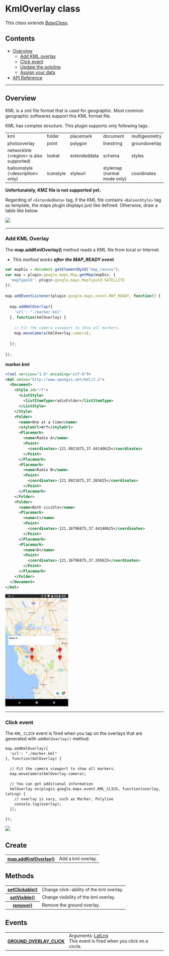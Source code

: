 # KmlOverlay class

_This class extends [BaseClass](../BaseClass/README.md)_.

## Contents

  - <a href="#overview">Overview</a>
    - <a href="#add-kml-overlay">Add KML overlay</a>
    - <a href="#click-event">Click event</a>
    - <a href="#update-the-polyline">Update the polyline</a>
    - <a href="#assign-your-data">Assign your data</a>
  - <a href="#api-reference">API Reference</a>

------------

## Overview

KML is a xml file format that is used for geographic.
Most common geographic softwares support this KML format file.

KML has complex structure. This plugin supports only following tags.

<table>
<tr>
  <td>kml</td><td>folder</td><td>placemark</td><td>document</td><td>multigeometry</td>
</tr>
<tr>
  <td>photooverlay</td><td>point</td><td>polygon</td><td>linestring</td><td>groundoverlay</td>
</tr>
<tr>
  <td>networklink<br>(&lt;region&gt; is also supported)</td><td>lookat</td><td>extendeddata</td><td>schema</td><td>styles</td>
</tr>
<tr>
  <td>balloonstyle<br>(&lt;description&gt; only)</td><td>iconstyle</td><td>styleurl</td><td>stylemap<br>(normal mode only)</td><td>coordinates</td>
</tr>
</table>

**Unfortunately, KMZ file is not supported yet.**

Regarding of `<ExtendedData>` tag, if the KML file contains `<BaloonStyle>` tag as template,
the maps plugin displays just like defined. Otherwise, draw a table like below.

![](kmlOverlay_demo.gif)

------------


### Add KML Overlay

The **map.addKmlOverlay()** method reads a KML file from local or Internet.

- _This method works **after the MAP_READY event**._

```js
var mapDiv = document.getElementById("map_canvas");
var map = plugin.google.maps.Map.getMap(mapDiv, {
  'mapTypeId': plugin.google.maps.MapTypeId.SATELLITE
});

map.addEventListener(plugin.google.maps.event.MAP_READY, function() {

  map.addKmlOverlay({
    'url': "./marker.kml"
  }, function(kmlOverlay) {

    // Fit the camera viewport to show all markers.
    map.moveCamera(kmlOverlay.camera);

  });

});
```

**marker.kml**

```xml
<?xml version="1.0" encoding="utf-8"?>
<kml xmlns="http://www.opengis.net/kml/2.2">
  <Document>
    <Style id="rf">
      <ListStyle>
        <listItemType>radioFolder</listItemType>
      </ListStyle>
    </Style>
    <Folder>
      <name>One at a time</name>
      <styleUrl>#rf</styleUrl>
      <Placemark>
        <name>Radio A</name>
        <Point>
          <coordinates>-121.9921875,37.44140625</coordinates>
        </Point>
      </Placemark>
      <Placemark>
        <name>Radio B</name>
        <Point>
          <coordinates>-121.9921875,37.265625</coordinates>
        </Point>
      </Placemark>
    </Folder>
    <Folder>
      <name>Both visible</name>
      <Placemark>
        <name>C</name>
        <Point>
          <coordinates>-121.16796875,37.44140625</coordinates>
        </Point>
      </Placemark>
      <Placemark>
        <name>D</name>
        <Point>
          <coordinates>-121.16796875,37.265625</coordinates>
        </Point>
      </Placemark>
    </Folder>
  </Document>
</kml>
```

<img src="example1.png" width="200">

------------

### Click event

The `KML_CLICK` event is fired when you tap on the overlays that are generated with `addKmlOverlay()` method.

```
map.addKmlOverlay({
  'url': "./marker.kml"
}, function(kmlOverlay) {

  // Fit the camera viewport to show all markers.
  map.moveCamera(kmlOverlay.camera);

  // You can get additional information
  kmlOverlay.on(plugin.google.maps.event.KML_CLICK, function(overlay, latLng) {
    // overlay is vary, such as Marker, Polyline
    console.log(overlay);
  });

});
```

<img src="./KML_CLICK/image.gif" width="200">

## Create

<table>
    <tr>
        <th><a href="./addKmlOverlay/README.md">map.addKmlOverlay()</a></th>
        <td>Add a kml overlay.</td>
    </tr>
</table>

## Methods

<table>
  <tr>
      <th><a href="./setClickable/README.md">setClickable()</a></th>
      <td>Change click-ability of the kml overlay.</td>
  </tr>
  <tr>
      <th><a href="./setVisible/README.md">setVisible()</a></th>
      <td>Change visibility of the kml overlay.</td>
  </tr>
  <tr>
    <th><a href="./remove/README.md">remove()</a></th>
    <td>Remove the ground overlay.</td>
  </tr>
</table>

## Events
<table>
    <tr>
        <th><a href="./GROUND_OVERLAY_CLICK/README.md">GROUND_OVERLAY_CLICK</a></th>
        <td>Arguments:  <a href="../LatLng/README.md">LatLng</a><br>This event is fired when you click on a circle.</td>
    </tr>
</table>
